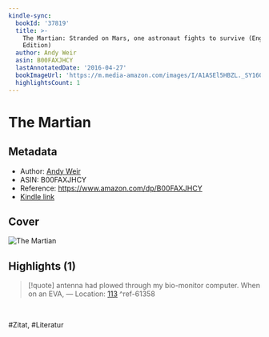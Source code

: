 ```yaml
---
kindle-sync:
  bookId: '37819'
  title: >-
    The Martian: Stranded on Mars, one astronaut fights to survive (English
    Edition)
  author: Andy Weir
  asin: B00FAXJHCY
  lastAnnotatedDate: '2016-04-27'
  bookImageUrl: 'https://m.media-amazon.com/images/I/A1ASEl5HBZL._SY160.jpg'
  highlightsCount: 1
---
```

# The Martian
## Metadata
* Author: [Andy Weir](<https://www.goodreads.com/search?q=Andy Weir>)
* ASIN: B00FAXJHCY
* Reference: https://www.amazon.com/dp/B00FAXJHCY
* [Kindle link](kindle://book?action=open&asin=B00FAXJHCY)

## Cover
![The Martian](https://m.media-amazon.com/images/I/A1ASEl5HBZL._SY160.jpg)

## Highlights (1)

> [!quote]
> antenna had plowed through my bio-monitor computer. When on an EVA, — Location: [113](kindle://book?action=open&asin=B00FAXJHCY&location=113) ^ref-61358

<br>

#Zitat, #Literatur
